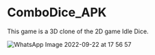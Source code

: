 # ComboDice_APK

This game is a 3D clone of the 2D game Idle Dice.

![WhatsApp Image 2022-09-22 at 17 56 57](https://user-images.githubusercontent.com/76611569/191782837-d96bd9ba-ebd1-4a83-a7f6-7b08b61ef516.jpeg)
